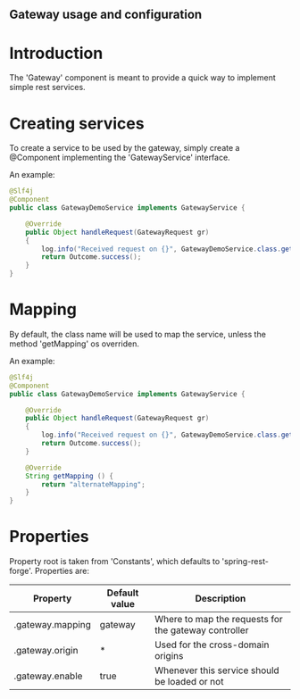 ## Gateway usage and configuration

# Introduction
The 'Gateway' component is meant to provide a quick way to implement simple rest services.

# Creating services

To create a service to be used by the gateway, simply create a @Component implementing the 'GatewayService' interface.

An example:

```java
@Slf4j
@Component
public class GatewayDemoService implements GatewayService {

    @Override
    public Object handleRequest(GatewayRequest gr)
    {
        log.info("Received request on {}", GatewayDemoService.class.getName());
        return Outcome.success();
    }
}
```

# Mapping

By default, the class name will be used to map the service, unless the method 'getMapping' os overriden.

An example:

```java
@Slf4j
@Component
public class GatewayDemoService implements GatewayService {

    @Override
    public Object handleRequest(GatewayRequest gr)
    {
        log.info("Received request on {}", GatewayDemoService.class.getName());
        return Outcome.success();
    }

    @Override
    String getMapping () {
        return "alternateMapping";
    }
}
```

# Properties

Property root is taken from 'Constants', which defaults to 'spring-rest-forge'. Properties are:

| Property                 | Default value | Description                                          |
|--------------------------|---------------|------------------------------------------------------|
| <root>.gateway.mapping   | gateway       | Where to map the requests for the gateway controller |
| <root>.gateway.origin    | *             | Used for the cross-domain origins                    |
| <root>.gateway.enable    | true          | Whenever this service should be loaded or not        |